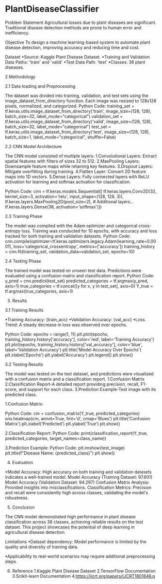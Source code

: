 # PlantDiseaseClassifier

Problem Statement
Agricultural losses due to plant diseases are significant. Traditional disease detection methods are prone to human error and inefficiency.

Objective
To design a machine learning-based system to automate plant disease detection, improving accuracy and reducing time and cost.

Dataset
•Source: Kaggle Plant Disease Dataset.
•Training and Validation Data Paths: 'train' and 'valid'
•Test Data Path: ‘test’
•Classes: 38 plant diseases.


2.Methodology

2.1 Data loading and Preprocessing

The dataset was divided into training, validation, and test sets using the image_dataset_from_directory function. Each image was resized to 128x128 pixels, normalized, and categorized.
Python Code:
training_set = tf.keras.utils.image_dataset_from_directory('train', image_size=(128, 128), batch_size=32, label_mode="categorical")
validation_set = tf.keras.utils.image_dataset_from_directory('valid', image_size=(128, 128), batch_size=32, label_mode="categorical")
test_set = tf.keras.utils.image_dataset_from_directory('test', image_size=(128, 128), batch_size=1, label_mode="categorical", shuffle=False)

2.2 CNN Model Architecture

The CNN model consisted of multiple layers:
1.Convolutional Layers: Extract spatial features with filters of sizes 32 to 512.
2.MaxPooling Layers: Downsample feature maps while retaining key features.
3.Dropout Layers: Mitigate overfitting during training.
4.Flatten Layer: Convert 2D feature maps into 1D vectors.
5.Dense Layers: Fully connected layers with ReLU activation for learning and softmax activation for classification.

Python Code:
cnn = tf.keras.models.Sequential([
    tf.keras.layers.Conv2D(32, kernel_size=3, activation='relu', input_shape=(128, 128, 3)),
    tf.keras.layers.MaxPooling2D(pool_size=2),
    # Additional layers...
    tf.keras.layers.Dense(38, activation='softmax')])

2.3 Training Phase

The model was compiled with the Adam optimizer and categorical cross-entropy loss. Training was conducted for 10 epochs, with accuracy and loss tracked for both training and validation datasets.
Python Code:
cnn.compile(optimizer=tf.keras.optimizers.legacy.Adam(learning_rate=0.0001), loss='categorical_crossentropy', metrics=['accuracy'])
training_history = cnn.fit(training_set, validation_data=validation_set, epochs=10)

2.4 Testing Phase

The trained model was tested on unseen test data. Predictions were evaluated using a confusion matrix and classification report.
Python Code:
y_pred = cnn.predict(test_set)
predicted_categories = tf.argmax(y_pred, axis=1)
true_categories = tf.concat([y for x, y in test_set], axis=0)
Y_true = tf.argmax(true_categories, axis=1)

3. Results

3.1 Training Results

•Training Accuracy: {train_acc}
•Validation Accuracy: {val_acc}
•Loss Trend: A steady decrease in loss was observed over epochs.

Python Code:
epochs = range(1, 11)
plt.plot(epochs, training_history.history['accuracy'], color='red', label='Training Accuracy')
plt.plot(epochs, training_history.history['val_accuracy'], color='blue', label='Validation Accuracy')
plt.title('Model Accuracy Over Epochs')
plt.xlabel('Epochs')
plt.ylabel('Accuracy')
plt.legend()
plt.show()

3.2 Testing Results

The model was tested on the test dataset, and predictions were visualized with a confusion matrix and a classification report.
1.Confusion Matrix
2.Classification Report-A detailed report providing precision, recall, F1-score, and support for each class.
3.Prediction Example-Test image with its predicted class.

1.Confusion Matrix:

Python Code:
cm = confusion_matrix(Y_true, predicted_categories)
sns.heatmap(cm, annot=True, fmt='d', cmap='Blues')
plt.title('Confusion Matrix')
plt.xlabel('Predicted')
plt.ylabel('True')
plt.show()

2.Classification Report:
Python Code:
print(classification_report(Y_true, predicted_categories, target_names=class_name))

3.Prediction Example:
Python Code:
plt.imshow(test_image)
plt.title(f"Disease Name: {predicted_class}")
plt.show()

4. Evaluation

•Model Accuracy: High accuracy on both training and validation datasets indicates a well-trained model.
Model Accuracy (Training   Dataset: 97.601)
Model Accuracy (Validation Dataset: 94.297)
Confusion Matrix Analysis: Provided insights into misclassifications.
Classification Metrics: Precision and recall were consistently high across classes, validating the model's robustness.

5. Conclusion

The CNN model demonstrated high performance in plant disease classification across 38 classes, achieving reliable results on the test dataset. This project showcases the potential of deep learning in agricultural disease detection.

Limitations
•Dataset dependency: Model performance is limited by the quality and diversity of training data.

•Applicability to real-world scenarios may require additional preprocessing steps.


6. Reference
1.Kaggle Plant Disease Dataset
2.TensorFlow Documentation
3.Scikit-learn Documentation
4.https://ijcrt.org/papers/IJCRT1801646.p
